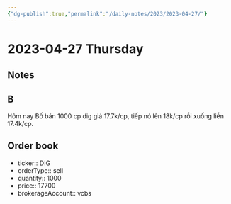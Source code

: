 ```yaml
---
{"dg-publish":true,"permalink":"/daily-notes/2023/2023-04-27/"}
---
```


# 2023-04-27 Thursday

## Notes

## B

Hôm nay Bố bán 1000 cp dig giá 17.7k/cp, tiếp nó lên 18k/cp rồi xuống liền 17.4k/cp.

## Order book

- ticker:: DIG
- orderType:: sell
- quantity:: 1000
- price:: 17700
- brokerageAccount:: vcbs
